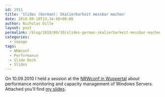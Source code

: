 ```yaml
---
id: 2911
title: 'Slides (German): Skalierbarkeit messbar machen'
date: 2010-09-10T13:34:08+00:00
author: Nicholas Dille
layout: post
permalink: /blog/2010/09/10/slides-german-skalierbarkeit-messbar-machen/
categories:
  - sepago
tags:
  - NRWconf
  - Performance
  - Slide Deck
  - Slides
---
```

On 10.09.2010 I held a session at the [NRWconf in Wuppertal](http://www.nrwconf.de) about performance monitoring and capacity management of Windows Servers. Attached you’ll find [my slides](/media/2014/10/NRWconf-2010-Skalierbarkeit-messbar-machen.pdf).
